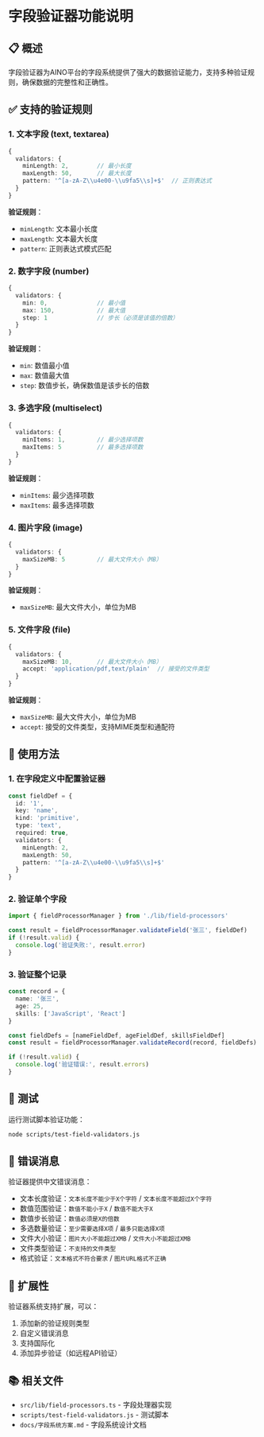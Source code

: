 # 字段验证器功能说明

## 📋 概述

字段验证器为AINO平台的字段系统提供了强大的数据验证能力，支持多种验证规则，确保数据的完整性和正确性。

## ✅ 支持的验证规则

### 1. 文本字段 (text, textarea)

```typescript
{
  validators: {
    minLength: 2,        // 最小长度
    maxLength: 50,       // 最大长度
    pattern: '^[a-zA-Z\\u4e00-\\u9fa5\\s]+$'  // 正则表达式
  }
}
```

**验证规则**：
- `minLength`: 文本最小长度
- `maxLength`: 文本最大长度
- `pattern`: 正则表达式模式匹配

### 2. 数字字段 (number)

```typescript
{
  validators: {
    min: 0,              // 最小值
    max: 150,            // 最大值
    step: 1              // 步长（必须是该值的倍数）
  }
}
```

**验证规则**：
- `min`: 数值最小值
- `max`: 数值最大值
- `step`: 数值步长，确保数值是该步长的倍数

### 3. 多选字段 (multiselect)

```typescript
{
  validators: {
    minItems: 1,         // 最少选择项数
    maxItems: 5          // 最多选择项数
  }
}
```

**验证规则**：
- `minItems`: 最少选择项数
- `maxItems`: 最多选择项数

### 4. 图片字段 (image)

```typescript
{
  validators: {
    maxSizeMB: 5         // 最大文件大小（MB）
  }
}
```

**验证规则**：
- `maxSizeMB`: 最大文件大小，单位为MB

### 5. 文件字段 (file)

```typescript
{
  validators: {
    maxSizeMB: 10,       // 最大文件大小（MB）
    accept: 'application/pdf,text/plain'  // 接受的文件类型
  }
}
```

**验证规则**：
- `maxSizeMB`: 最大文件大小，单位为MB
- `accept`: 接受的文件类型，支持MIME类型和通配符

## 🔧 使用方法

### 1. 在字段定义中配置验证器

```typescript
const fieldDef = {
  id: '1',
  key: 'name',
  kind: 'primitive',
  type: 'text',
  required: true,
  validators: {
    minLength: 2,
    maxLength: 50,
    pattern: '^[a-zA-Z\\u4e00-\\u9fa5\\s]+$'
  }
}
```

### 2. 验证单个字段

```typescript
import { fieldProcessorManager } from './lib/field-processors'

const result = fieldProcessorManager.validateField('张三', fieldDef)
if (!result.valid) {
  console.log('验证失败:', result.error)
}
```

### 3. 验证整个记录

```typescript
const record = {
  name: '张三',
  age: 25,
  skills: ['JavaScript', 'React']
}

const fieldDefs = [nameFieldDef, ageFieldDef, skillsFieldDef]
const result = fieldProcessorManager.validateRecord(record, fieldDefs)

if (!result.valid) {
  console.log('验证错误:', result.errors)
}
```

## 🧪 测试

运行测试脚本验证功能：

```bash
node scripts/test-field-validators.js
```

## 📝 错误消息

验证器提供中文错误消息：

- 文本长度验证：`文本长度不能少于X个字符` / `文本长度不能超过X个字符`
- 数值范围验证：`数值不能小于X` / `数值不能大于X`
- 数值步长验证：`数值必须是X的倍数`
- 多选数量验证：`至少需要选择X项` / `最多只能选择X项`
- 文件大小验证：`图片大小不能超过XMB` / `文件大小不能超过XMB`
- 文件类型验证：`不支持的文件类型`
- 格式验证：`文本格式不符合要求` / `图片URL格式不正确`

## 🔄 扩展性

验证器系统支持扩展，可以：

1. 添加新的验证规则类型
2. 自定义错误消息
3. 支持国际化
4. 添加异步验证（如远程API验证）

## 📚 相关文件

- `src/lib/field-processors.ts` - 字段处理器实现
- `scripts/test-field-validators.js` - 测试脚本
- `docs/字段系统方案.md` - 字段系统设计文档
